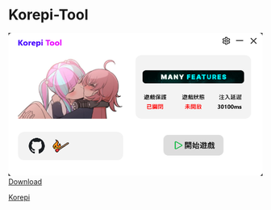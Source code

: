 # Korepi-Tool
 
![image](https://github.com/HardyHuangLie/Korepi-Tool/blob/main/Ex.png)  
[Download](https://github.com/HardyHuangLie/Korepi-Tool/releases/download/V2.0.3/Korepi.Tool.exe)  

[Korepi](https://github.com/Korepi/Korepi)
